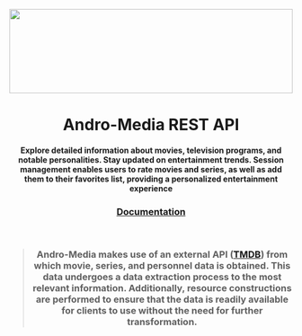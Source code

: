 <p align="center" > <img src="https://i.imgur.com/HnxjZDU.png" width="100%" height="150px" /> </p>

<h1 align="center" >Andro-Media REST API</h1>

<h4 align="center" > 
  Explore detailed information about movies, television programs, and notable personalities. Stay updated on entertainment trends. Session management enables users to rate movies and series, as well as add them 
  to their favorites list, providing a personalized entertainment experience
</h4>

<h3 align="center">
  <a href="docs/README.md">Documentation</a> 
</h3>

<br />

> <h3 align="center" > Andro-Media makes use of an external API (<a href="docs/README.md">TMDB</a>) from which movie, series, and personnel data is obtained. This data undergoes a data extraction process to the most relevant information. Additionally, resource constructions are performed to ensure that the data is readily available for clients to use without the need for further transformation. </h3>
